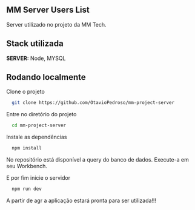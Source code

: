 
## MM Server Users List

Server utilizado no projeto da MM Tech.




## Stack utilizada

**SERVER:** Node, MYSQL


## Rodando localmente

Clone o projeto

```bash
  git clone https://github.com/OtavioPedroso/mm-project-server
```

Entre no diretório do projeto

```bash
  cd mm-project-server
```

Instale as dependências

```bash
  npm install
```
No repositório está disponível a query do banco de dados. Execute-a em seu Workbench.

E por fim inicie o servidor

```bash
  npm run dev
```

A partir de agr a aplicação estará pronta para ser utilizada!!!



